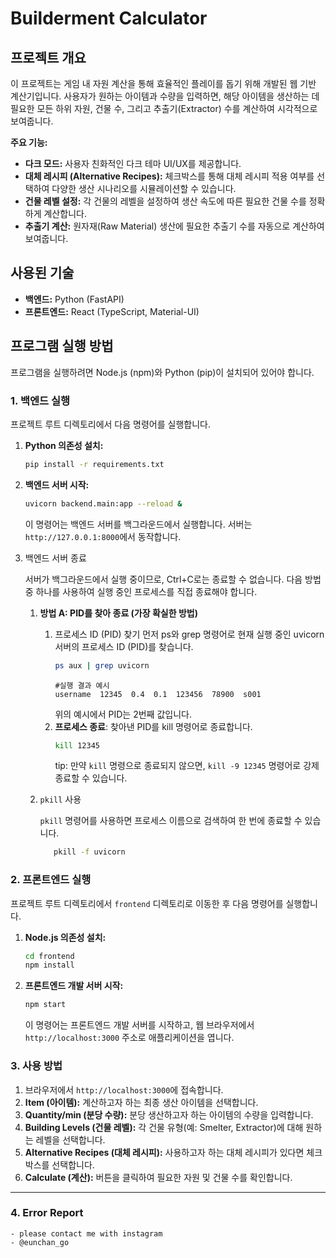 # Builderment Calculator

## 프로젝트 개요

이 프로젝트는 게임 내 자원 계산을 통해 효율적인 플레이를 돕기 위해 개발된 웹 기반 계산기입니다. 사용자가 원하는 아이템과 수량을 입력하면, 해당 아이템을 생산하는 데 필요한 모든 하위 자원, 건물 수, 그리고 추출기(Extractor) 수를 계산하여 시각적으로 보여줍니다.

**주요 기능:**

-   **다크 모드:** 사용자 친화적인 다크 테마 UI/UX를 제공합니다.
-   **대체 레시피 (Alternative Recipes):** 체크박스를 통해 대체 레시피 적용 여부를 선택하여 다양한 생산 시나리오를 시뮬레이션할 수 있습니다.
-   **건물 레벨 설정:** 각 건물의 레벨을 설정하여 생산 속도에 따른 필요한 건물 수를 정확하게 계산합니다.
-   **추출기 계산:** 원자재(Raw Material) 생산에 필요한 추출기 수를 자동으로 계산하여 보여줍니다.

## 사용된 기술

-   **백엔드:** Python (FastAPI)
-   **프론트엔드:** React (TypeScript, Material-UI)

## 프로그램 실행 방법

프로그램을 실행하려면 Node.js (npm)와 Python (pip)이 설치되어 있어야 합니다.

### 1. 백엔드 실행

프로젝트 루트 디렉토리에서 다음 명령어를 실행합니다.

1.  **Python 의존성 설치:**
    ```bash
    pip install -r requirements.txt
    ```
2.  **백엔드 서버 시작:**
    ```bash
    uvicorn backend.main:app --reload &
    ```
    이 명령어는 백엔드 서버를 백그라운드에서 실행합니다. 서버는 `http://127.0.0.1:8000`에서 동작합니다.
3. 백엔드 서버 종료
    
    서버가 백그라운드에서 실행 중이므로, Ctrl+C로는 종료할 수 없습니다. 다음 방법 중 하나를 사용하여 실행 중인 프로세스를 직접 종료해야 합니다.

    1. **방법 A: PID를 찾아 종료 (가장 확실한 방법)**
    
        1. 프로세스 ID (PID) 찾기 먼저 ps와 grep 명령어로 현재 실행 중인 uvicorn 서버의 프로세스 ID (PID)를 찾습니다.
            ```bash
            ps aux | grep uvicorn
            ```
            ```
            #실행 결과 예시
            username  12345  0.4  0.1  123456  78900  s001
            ```
            위의 예시에서 PID는 2번째 값입니다.
       2. **프로세스 종료**: 찾아낸 PID를 kill 명령어로 종료합니다.
            ```bash
            kill 12345
            ```
          tip: 만약 ```kill``` 명령으로 종료되지 않으면, ```kill -9 12345``` 명령어로 강제 종료할 수 있습니다.
   2. ```pkill``` 사용
       
       ```pkill``` 명령어를 사용하면 프로세스 이름으로 검색하여 한 번에 종료할 수 있습니다.
      ```bash
         pkill -f uvicorn
      ```
       
       
### 2. 프론트엔드 실행

프로젝트 루트 디렉토리에서 `frontend` 디렉토리로 이동한 후 다음 명령어를 실행합니다.

1.  **Node.js 의존성 설치:**
    ```bash
    cd frontend
    npm install
    ```
2.  **프론트엔드 개발 서버 시작:**
    ```bash
    npm start
    ```
    이 명령어는 프론트엔드 개발 서버를 시작하고, 웹 브라우저에서 `http://localhost:3000` 주소로 애플리케이션을 엽니다.

### 3. 사용 방법

1.  브라우저에서 `http://localhost:3000`에 접속합니다.
2.  **Item (아이템):** 계산하고자 하는 최종 생산 아이템을 선택합니다.
3.  **Quantity/min (분당 수량):** 분당 생산하고자 하는 아이템의 수량을 입력합니다.
4.  **Building Levels (건물 레벨):** 각 건물 유형(예: Smelter, Extractor)에 대해 원하는 레벨을 선택합니다.
5.  **Alternative Recipes (대체 레시피):** 사용하고자 하는 대체 레시피가 있다면 체크박스를 선택합니다.
6.  **Calculate (계산):** 버튼을 클릭하여 필요한 자원 및 건물 수를 확인합니다.

---
### 4. Error Report
    - please contact me with instagram
    - @eunchan_go